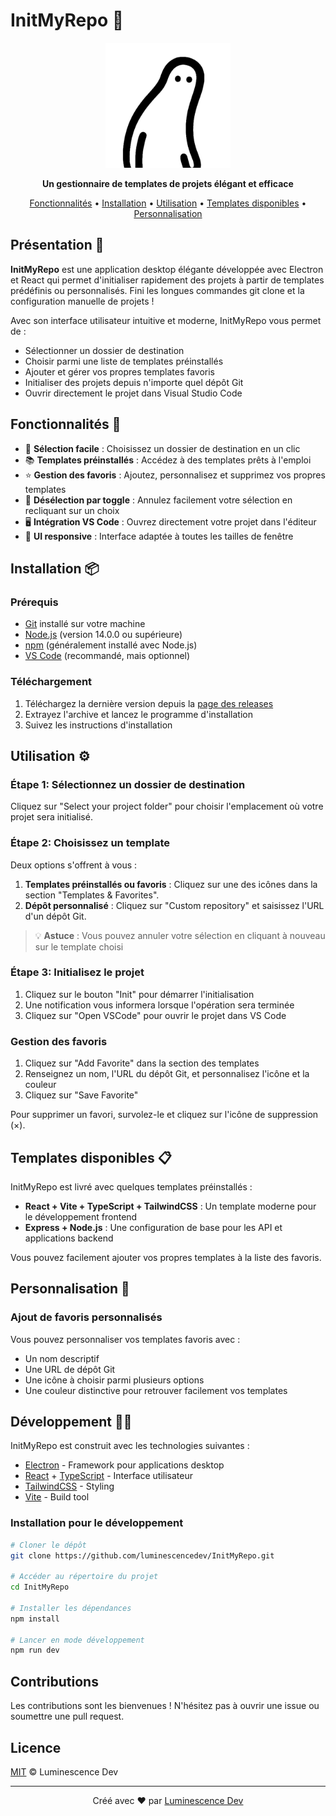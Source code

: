 # InitMyRepo 🚀

<div align="center">
  <img src="luminescence_icon.png" alt="InitMyRepo Logo" width="200" height="auto"/>
  <br>
  <p>
    <strong>Un gestionnaire de templates de projets élégant et efficace</strong>
  </p>
  <p>
    <a href="#fonctionnalités-">Fonctionnalités</a> •
    <a href="#installation-">Installation</a> •
    <a href="#utilisation-%EF%B8%8F">Utilisation</a> •
    <a href="#templates-disponibles-">Templates disponibles</a> •
    <a href="#personnalisation-">Personnalisation</a>
  </p>
</div>

## Présentation 📝

**InitMyRepo** est une application desktop élégante développée avec Electron et React qui permet d'initialiser rapidement des projets à partir de templates prédéfinis ou personnalisés. Fini les longues commandes git clone et la configuration manuelle de projets !

Avec son interface utilisateur intuitive et moderne, InitMyRepo vous permet de :

- Sélectionner un dossier de destination
- Choisir parmi une liste de templates préinstallés
- Ajouter et gérer vos propres templates favoris
- Initialiser des projets depuis n'importe quel dépôt Git
- Ouvrir directement le projet dans Visual Studio Code

## Fonctionnalités 🌟

- 🎯 **Sélection facile** : Choisissez un dossier de destination en un clic
- 📚 **Templates préinstallés** : Accédez à des templates prêts à l'emploi
- ⭐ **Gestion des favoris** : Ajoutez, personnalisez et supprimez vos propres templates
- 🔄 **Désélection par toggle** : Annulez facilement votre sélection en recliquant sur un choix
- 🖥️ **Intégration VS Code** : Ouvrez directement votre projet dans l'éditeur
- 🎨 **UI responsive** : Interface adaptée à toutes les tailles de fenêtre

## Installation 📦

### Prérequis

- [Git](https://git-scm.com/) installé sur votre machine
- [Node.js](https://nodejs.org/) (version 14.0.0 ou supérieure)
- [npm](https://www.npmjs.com/) (généralement installé avec Node.js)
- [VS Code](https://code.visualstudio.com/) (recommandé, mais optionnel)

### Téléchargement

1. Téléchargez la dernière version depuis la [page des releases](https://github.com/luminescencedev/InitMyRepo/releases)
2. Extrayez l'archive et lancez le programme d'installation
3. Suivez les instructions d'installation

## Utilisation ⚙️

### Étape 1: Sélectionnez un dossier de destination

Cliquez sur "Select your project folder" pour choisir l'emplacement où votre projet sera initialisé.

### Étape 2: Choisissez un template

Deux options s'offrent à vous :

1. **Templates préinstallés ou favoris** : Cliquez sur une des icônes dans la section "Templates & Favorites".
2. **Dépôt personnalisé** : Cliquez sur "Custom repository" et saisissez l'URL d'un dépôt Git.

> 💡 **Astuce** : Vous pouvez annuler votre sélection en cliquant à nouveau sur le template choisi

### Étape 3: Initialisez le projet

1. Cliquez sur le bouton "Init" pour démarrer l'initialisation
2. Une notification vous informera lorsque l'opération sera terminée
3. Cliquez sur "Open VSCode" pour ouvrir le projet dans VS Code

### Gestion des favoris

1. Cliquez sur "Add Favorite" dans la section des templates
2. Renseignez un nom, l'URL du dépôt Git, et personnalisez l'icône et la couleur
3. Cliquez sur "Save Favorite"

Pour supprimer un favori, survolez-le et cliquez sur l'icône de suppression (×).

## Templates disponibles 📋

InitMyRepo est livré avec quelques templates préinstallés :

- **React + Vite + TypeScript + TailwindCSS** : Un template moderne pour le développement frontend
- **Express + Node.js** : Une configuration de base pour les API et applications backend

Vous pouvez facilement ajouter vos propres templates à la liste des favoris.

## Personnalisation 🎨

### Ajout de favoris personnalisés

Vous pouvez personnaliser vos templates favoris avec :

- Un nom descriptif
- Une URL de dépôt Git
- Une icône à choisir parmi plusieurs options
- Une couleur distinctive pour retrouver facilement vos templates

## Développement 👨‍💻

InitMyRepo est construit avec les technologies suivantes :

- [Electron](https://www.electronjs.org/) - Framework pour applications desktop
- [React](https://reactjs.org/) + [TypeScript](https://www.typescriptlang.org/) - Interface utilisateur
- [TailwindCSS](https://tailwindcss.com/) - Styling
- [Vite](https://vitejs.dev/) - Build tool

### Installation pour le développement

```bash
# Cloner le dépôt
git clone https://github.com/luminescencedev/InitMyRepo.git

# Accéder au répertoire du projet
cd InitMyRepo

# Installer les dépendances
npm install

# Lancer en mode développement
npm run dev
```

## Contributions

Les contributions sont les bienvenues ! N'hésitez pas à ouvrir une issue ou soumettre une pull request.

## Licence

[MIT](LICENSE) © Luminescence Dev

---

<div align="center">
  <p>Créé avec ❤️ par <a href="https://github.com/luminescencedev">Luminescence Dev</a></p>
</div>
